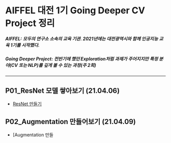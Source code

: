 # AIFFEL 대전 1기 Going Deeper CV Project 정리
##### AIFFEL: 모두의 연구소 소속의 교육 기관. 2021년에는 대전광역시와 함께 인공지능 교육 1기를 시작했다.
##### Going Deeper Project: 전반기에 했던 Exploration처럼 과제가 주어지지만 특정 분야(CV 또는 NLP)를 깊게 볼 수 있는 과정(주 2회)

***

## P01_ResNet 모델 쌓아보기 (21.04.06)  
* [ResNet 만들기]()  

## P02_Augmentation 만들어보기 (21.04.09)  
* [Augmentation 만들
